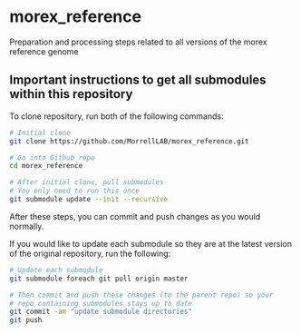 # morex_reference
Preparation and processing steps related to all versions of the morex reference genome

## Important instructions to get all submodules within this repository

To clone repository, run both of the following commands:

```bash
# Initial clone
git clone https://github.com/MorrellLAB/morex_reference.git

# Go into Github repo
cd morex_reference

# After initial clone, pull submodules
# You only need to run this once
git submodule update --init --recursive
```

After these steps, you can commit and push changes as you would normally.

If you would like to update each submodule so they are at the latest version of the original repository, run the following:

```bash
# Update each submodule
git submodule foreach git pull origin master

# Then commit and push these changes (to the parent repo) so your
# repo containing submodules stays up to date
git commit -am "update submodule directories"
git push
```

